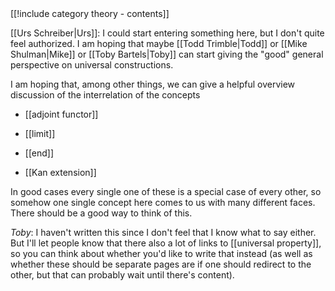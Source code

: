 <div class="rightHandSide toc">
[[!include category theory - contents]]
</div>


[[Urs Schreiber|Urs]]: I could start entering something here, but I don't quite feel authorized. I am hoping that maybe [[Todd Trimble|Todd]] or [[Mike Shulman|Mike]] or [[Toby Bartels|Toby]] can start giving the "good" general perspective on universal constructions.

I am hoping that, among other things, we can give a helpful overview discussion of the interrelation of the concepts

* [[adjoint functor]]

* [[limit]] 

* [[end]]

* [[Kan extension]]

In good cases every single one of these is a special case of every other, so somehow one single concept here comes to us with many different faces. There should be a good way to think of this. 

_Toby_:  I haven\'t written this since I don\'t feel that I know what to say either.  But I\'ll let people know that there also a lot of links to [[universal property]], so you can think about whether you\'d like to write that instead (as well as whether these should be separate pages are if one should redirect to the other, but that can probably wait until there\'s content).